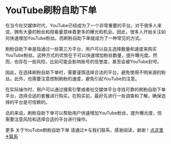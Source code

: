# YouTube刷粉自助下单

在当今社交媒体时代，YouTube已经成为了一个非常重要的平台。对于很多人来说，拥有大量的粉丝和观看量意味着更多的曝光和机会。因此，很多人开始关注如何快速增加YouTube粉丝。而刷粉自助下单就成为了一种常见的方式。

刷粉自助下单是指通过一些第三方平台，用户可以自主选择数量和速度来购买YouTube粉丝。这种方式的优势在于可以快速增加粉丝数量，提升曝光度。然而，也存在一些风险，比如可能会影响账号的信誉度，甚至会被YouTube封号。

因此，在选择刷粉自助下单时，需要谨慎选择合法的平台，避免使用不明来源的粉丝。此外，也需要注意控制刷粉的速度，避免引起YouTube的注意。

在实际操作时，用户可以通过搜索引擎或者社交媒体平台寻找可靠的刷粉自助下单平台，选择合适的套餐进行购买。在购买前，最好先进行一些调查和了解，确保选择的平台是可信赖的。

总的来说，刷粉自助下单可以帮助用户快速增加YouTube粉丝，提升曝光度，但需要注意风险和选择合适的平台进行操作。

更多 关于YouTube刷粉自助下单 请通过✈与我们联系，感谢阅读，谢谢！[点这里✈联系](https://w.k02.cc)